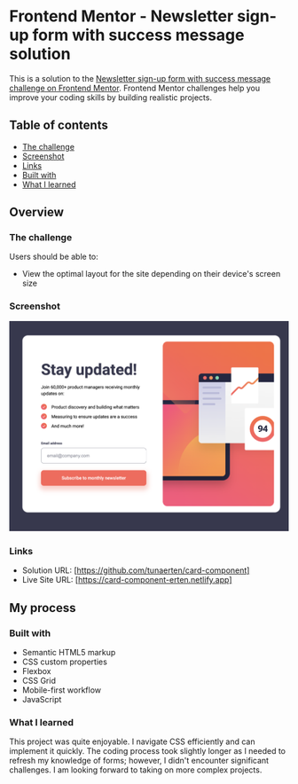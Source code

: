 # Frontend Mentor - Newsletter sign-up form with success message solution

This is a solution to the [Newsletter sign-up form with success message challenge on Frontend Mentor](https://www.frontendmentor.io/challenges/newsletter-signup-form-with-success-message-3FC1AZbNrv). Frontend Mentor challenges help you improve your coding skills by building realistic projects.

## Table of contents

- [The challenge](#the-challenge)
- [Screenshot](#screenshot)
- [Links](#links)
- [Built with](#built-with)
- [What I learned](#what-i-learned)

## Overview

### The challenge

Users should be able to:

- View the optimal layout for the site depending on their device's screen size

### Screenshot

![](./screenshot.png)

### Links

- Solution URL: [https://github.com/tunaerten/card-component]
- Live Site URL: [https://card-component-erten.netlify.app]

## My process

### Built with

- Semantic HTML5 markup
- CSS custom properties
- Flexbox
- CSS Grid
- Mobile-first workflow
- JavaScript

### What I learned

This project was quite enjoyable. I navigate CSS efficiently and can implement it quickly. The coding process took slightly longer as I needed to refresh my knowledge of forms; however, I didn't encounter significant challenges. I am looking forward to taking on more complex projects.
